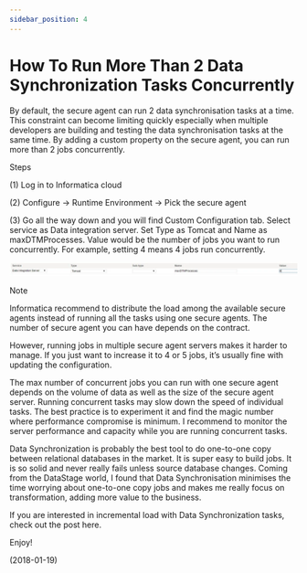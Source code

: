 ```yaml
---
sidebar_position: 4
---
```


# How To Run More Than 2 Data Synchronization Tasks Concurrently

By default, the secure agent can run 2 data synchronisation tasks at a time. This constraint can become limiting quickly especially when multiple developers are building and testing the data synchronisation tasks at the same time. By adding a custom property on the secure agent, you can run more than 2 jobs concurrently.

Steps

(1) Log in to Informatica cloud

(2) Configure -> Runtime Environment -> Pick the secure agent

(3) Go all the way down and you will find Custom Configuration tab. Select service as Data integration server. Set Type as Tomcat and Name as maxDTMProcesses. Value would be the number of jobs you want to run concurrently. For example, setting 4 means 4 jobs run concurrently.

![img](./img/4/img-1.webp)

Note

Informatica recommend to distribute the load among the available secure agents instead of running all the tasks using one secure agents. The number of secure agent you can have depends on the contract.

However, running jobs in multiple secure agent servers makes it harder to manage. If you just want to increase it to 4 or 5 jobs, it’s usually fine with updating the configuration.

The max number of concurrent jobs you can run with one secure agent depends on the volume of data as well as the size of the secure agent server. Running concurrent tasks may slow down the speed of individual tasks. The best practice is to experiment it and find the magic number where performance compromise is minimum. I recommend to monitor the server performance and capacity while you are running concurrent tasks.

Data Synchronization is probably the best tool to do one-to-one copy between relational databases in the market. It is super easy to build jobs. It is so solid and never really fails unless source database changes. Coming from the DataStage world, I found that Data Synchronisation minimises the time worrying about one-to-one copy jobs and makes me really focus on transformation, adding more value to the business.

If you are interested in incremental load with Data Synchronization tasks, check out the post here.

Enjoy!

(2018-01-19)
